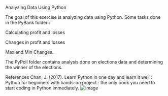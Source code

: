Analyzing Data Using Python 


The goal of this exercise is analyzing data using Python. Some tasks done in the PyBank folder : 

Calculating profit and losses

Changes in profit and losses 

Max and Min Changes.

 The PyPoll folder contains analysis done on elections data and determining the winner of the elections. 


References
Chan, J. (2017). Learn Python in one day and learn it well : Python for beginners with hands-on project : the only book you need to start coding in Python immediately.
![image](https://user-images.githubusercontent.com/120049344/224213393-da5b171c-08bf-429e-8c03-3380acba4436.png)

 
